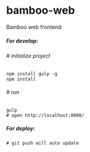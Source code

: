 bamboo-web
==========

Bamboo web frontend

##### For develop:
###### # initialize project
    npm install gulp -g
    npm install
###### # run
    gulp
    # open http://localhost:8000/

##### For deploy:
    # git push will auto update